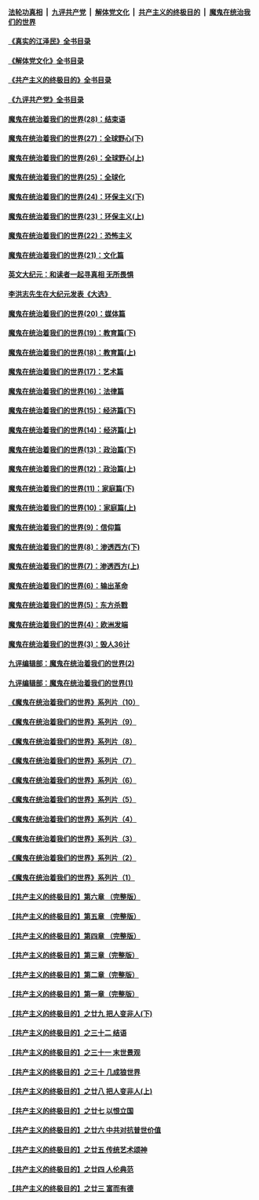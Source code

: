 ####  [法轮功真相](../../../../basic/blob/master/README.md?t=06091631) &nbsp;|&nbsp; [九评共产党](../../../../9ping.md/blob/master/README.md?t=06091631) &nbsp;|&nbsp; [解体党文化](../../../../jtdwh.md/blob/master/README.md?t=06091631)  &nbsp;|&nbsp; [共产主义的终极目的](../../../../gczydzjmd.md/blob/master/README.md?t=06091631) &nbsp;|&nbsp; [魔鬼在统治我们的世界](../../../../mgztzwmdsj.md/blob/master/README.md?t=06091631) 

#### [《真实的江泽民》全书目录](../pages/nsc422/n13721399.md?t=06091631) 

#### [《解体党文化》全书目录](../pages/nsc422/n13721157.md?t=06091631) 

#### [《共产主义的终极目的》全书目录](../pages/nsc422/n13721048.md?t=06091631) 

#### [《九评共产党》全书目录](../pages/nsc422/n13708085.md?t=06091631) 

#### [魔鬼在统治着我们的世界(28)：结束语](../pages/nsc422/n10936246.md?t=06091631) 

#### [魔鬼在统治着我们的世界(27)：全球野心(下)](../pages/nsc422/n10928319.md?t=06091631) 

#### [魔鬼在统治着我们的世界(26)：全球野心(上)](../pages/nsc422/n10900318.md?t=06091631) 

#### [魔鬼在统治着我们的世界(25)：全球化](../pages/nsc422/n10788205.md?t=06091631) 

#### [魔鬼在统治着我们的世界(24)：环保主义(下)](../pages/nsc422/n10695307.md?t=06091631) 

#### [魔鬼在统治着我们的世界(23)：环保主义(上)](../pages/nsc422/n10688613.md?t=06091631) 

#### [魔鬼在统治着我们的世界(22)：恐怖主义](../pages/nsc422/n10614727.md?t=06091631) 

#### [魔鬼在统治着我们的世界(21)：文化篇](../pages/nsc422/n10597706.md?t=06091631) 

#### [英文大纪元：和读者一起寻真相 无所畏惧](../pages/nsc422/n12542027.md?t=06091631) 

#### [李洪志先生在大纪元发表《大选》](../pages/nsc422/n12534746.md?t=06091631) 

#### [魔鬼在统治着我们的世界(20)：媒体篇](../pages/nsc422/n10586579.md?t=06091631) 

#### [魔鬼在统治着我们的世界(19)：教育篇(下)](../pages/nsc422/n10564808.md?t=06091631) 

#### [魔鬼在统治着我们的世界(18)：教育篇(上)](../pages/nsc422/n10526970.md?t=06091631) 

#### [魔鬼在统治着我们的世界(17)：艺术篇](../pages/nsc422/n10499093.md?t=06091631) 

#### [魔鬼在统治着我们的世界(16)：法律篇](../pages/nsc422/n10485969.md?t=06091631) 

#### [魔鬼在统治着我们的世界(15)：经济篇(下)](../pages/nsc422/n10469975.md?t=06091631) 

#### [魔鬼在统治着我们的世界(14)：经济篇(上)](../pages/nsc422/n10457370.md?t=06091631) 

#### [魔鬼在统治着我们的世界(13)：政治篇(下)](../pages/nsc422/n10448270.md?t=06091631) 

#### [魔鬼在统治着我们的世界(12)：政治篇(上)](../pages/nsc422/n10444576.md?t=06091631) 

#### [魔鬼在统治着我们的世界(11)：家庭篇(下)](../pages/nsc422/n10440961.md?t=06091631) 

#### [魔鬼在统治着我们的世界(10)：家庭篇(上)](../pages/nsc422/n10435448.md?t=06091631) 

#### [魔鬼在统治着我们的世界(9)：信仰篇](../pages/nsc422/n10432159.md?t=06091631) 

#### [魔鬼在统治着我们的世界(8)：渗透西方(下)](../pages/nsc422/n10429603.md?t=06091631) 

#### [魔鬼在统治着我们的世界(7)：渗透西方(上)](../pages/nsc422/n10426013.md?t=06091631) 

#### [魔鬼在统治着我们的世界(6)：输出革命](../pages/nsc422/n10421536.md?t=06091631) 

#### [魔鬼在统治着我们的世界(5)：东方杀戮](../pages/nsc422/n10417707.md?t=06091631) 

#### [魔鬼在统治着我们的世界(4)：欧洲发端](../pages/nsc422/n10414890.md?t=06091631) 

#### [魔鬼在统治着我们的世界(3)：毁人36计](../pages/nsc422/n10411583.md?t=06091631) 

#### [九评编辑部：魔鬼在统治着我们的世界(2)](../pages/nsc422/n10410036.md?t=06091631) 

#### [九评编辑部：魔鬼在统治着我们的世界(1)](../pages/nsc422/n10406825.md?t=06091631) 

#### [《魔鬼在统治着我们的世界》系列片（10）](../pages/nsc422/n12292670.md?t=06091631) 

#### [《魔鬼在统治着我们的世界》系列片（9）](../pages/nsc422/n12290859.md?t=06091631) 

#### [《魔鬼在统治着我们的世界》系列片（8）](../pages/nsc422/n12287445.md?t=06091631) 

#### [《魔鬼在统治着我们的世界》系列片（7）](../pages/nsc422/n12283425.md?t=06091631) 

#### [《魔鬼在统治着我们的世界》系列片（6）](../pages/nsc422/n12282314.md?t=06091631) 

#### [《魔鬼在统治着我们的世界》系列片（5）](../pages/nsc422/n12281419.md?t=06091631) 

#### [《魔鬼在统治着我们的世界》系列片（4）](../pages/nsc422/n12274024.md?t=06091631) 

#### [《魔鬼在统治着我们的世界》系列片（3）](../pages/nsc422/n12271322.md?t=06091631) 

#### [《魔鬼在统治着我们的世界》系列片（2）](../pages/nsc422/n12269049.md?t=06091631) 

#### [《魔鬼在统治着我们的世界》系列片（1）](../pages/nsc422/n12267575.md?t=06091631) 

#### [【共产主义的终极目的】第六章 （完整版）](../pages/nsc422/n11428913.md?t=06091631) 

#### [【共产主义的终极目的】第五章 （完整版）](../pages/nsc422/n11428912.md?t=06091631) 

#### [【共产主义的终极目的】第四章 （完整版）](../pages/nsc422/n11428907.md?t=06091631) 

#### [【共产主义的终极目的】第三章（完整版）](../pages/nsc422/n11428848.md?t=06091631) 

#### [【共产主义的终极目的】第二章（完整版）](../pages/nsc422/n11428831.md?t=06091631) 

#### [【共产主义的终极目的】第一章（完整版）](../pages/nsc422/n11417651.md?t=06091631) 

#### [【共产主义的终极目的】之廿九 把人变非人(下)](../pages/nsc422/n11344140.md?t=06091631) 

#### [【共产主义的终极目的】之三十二 结语](../pages/nsc422/n11360535.md?t=06091631) 

#### [【共产主义的终极目的】之三十一 末世景观](../pages/nsc422/n11351129.md?t=06091631) 

#### [【共产主义的终极目的】之三十 几成狼世界](../pages/nsc422/n11348280.md?t=06091631) 

#### [【共产主义的终极目的】之廿八 把人变非人(上)](../pages/nsc422/n11340492.md?t=06091631) 

#### [【共产主义的终极目的】之廿七 以恨立国](../pages/nsc422/n11336944.md?t=06091631) 

#### [【共产主义的终极目的】之廿六 中共对抗普世价值](../pages/nsc422/n11324785.md?t=06091631) 

#### [【共产主义的终极目的】之廿五 传统艺术颂神](../pages/nsc422/n11296396.md?t=06091631) 

#### [【共产主义的终极目的】之廿四 人伦典范](../pages/nsc422/n11296397.md?t=06091631) 

#### [【共产主义的终极目的】之廿三 富而有德](../pages/nsc422/n11283598.md?t=06091631) 

